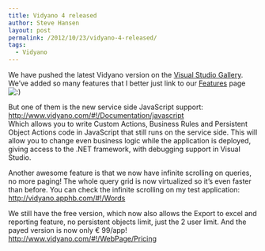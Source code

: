 ```yaml
---
title: Vidyano 4 released
author: Steve Hansen
layout: post
permalink: /2012/10/23/vidyano-4-released/
tags:
  - Vidyano
---
```

We have pushed the latest Vidyano version on the [Visual Studio Gallery][1]. We&#8217;ve added so many features that I better just link to our [Features][2] page <img src="http://i2.wp.com/xiu.shoeke.com/wp-includes/images/smilies/icon_smile.gif?w=625" alt=":)" class="wp-smiley" data-recalc-dims="1" /> 

But one of them is the new service side JavaScript support: <http://www.vidyano.com/#!/Documentation/javascript>  
Which allows you to write Custom Actions, Business Rules and Persistent Object Actions code in JavaScript that still runs on the service side. This will allow you to change even business logic while the application is deployed, giving access to the .NET framework, with debugging support in Visual Studio.

Another awesome feature is that we now have infinite scrolling on queries, no more paging! The whole query grid is now virtualized so it&#8217;s even faster than before. You can check the infinite scrolling on my test application: <http://vidyano.apphb.com/#!/Words>

We still have the free version, which now also allows the Export to excel and reporting feature, no persistent objects limit, just the 2 user limit. And the payed version is now only € 99/app! <http://www.vidyano.com/#!/WebPage/Pricing>

 [1]: http://visualstudiogallery.msdn.microsoft.com/93793ad7-6fa2-4a90-992e-cb703f72b644 "Visual Studio Gallery"
 [2]: http://www.vidyano.com/#!/WebPage/Features "Features"